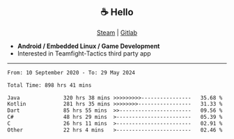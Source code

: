 <h2 align="center"> ☕ Hello </h2>

<p align="center">
  <a href="https://steamcommunity.com/id/Niforances/">Steam</a> |
  <a href="https://gitlab.com/niforances">Gitlab</a>
</p>

 - **Android / Embedded Linux / Game Development**
 - Interested in Teamfight-Tactics third party app

------

<!--START_SECTION:waka-->

```txt
From: 10 September 2020 - To: 29 May 2024

Total Time: 898 hrs 41 mins

Java              320 hrs 38 mins >>>>>>>>>----------------   35.68 %
Kotlin            281 hrs 35 mins >>>>>>>>-----------------   31.33 %
Dart              85 hrs 55 mins  >>-----------------------   09.56 %
C#                48 hrs 29 mins  >------------------------   05.39 %
C                 26 hrs 11 mins  >------------------------   02.91 %
Other             22 hrs 4 mins   >------------------------   02.46 %
```

<!--END_SECTION:waka-->
